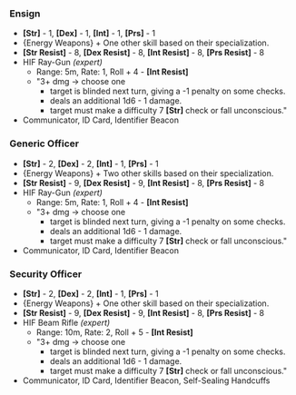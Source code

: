 ### Ensign
- **\[Str\]** - 1, **\[Dex\]** - 1, **\[Int\]** - 1, **\[Prs\]** - 1
- {Energy Weapons} + One other skill based on their specialization.
- **\[Str Resist\]** - 8, **\[Dex Resist\]** - 8, **\[Int Resist\]** - 8, **\[Prs Resist\]** - 8
- HIF Ray-Gun *(expert)*
	- Range: 5m, Rate: 1, Roll + 4 - **\[Int Resist\]**
	- "3+ dmg → choose one
		- target is blinded next turn, giving a -1 penalty on some checks.
		- deals an additional 1d6 - 1 damage.
		- target must make a difficulty 7 **\[Str\]** check or fall unconscious."
- Communicator, ID Card, Identifier Beacon
### Generic Officer
- **\[Str\]** - 2, **\[Dex\]** - 2, **\[Int\]** - 1, **\[Prs\]** - 1
- {Energy Weapons} + Two other skills based on their specialization.
- **\[Str Resist\]** - 9, **\[Dex Resist\]** - 9, **\[Int Resist\]** - 8, **\[Prs Resist\]** - 8
- HIF Ray-Gun *(expert)*
	- Range: 5m, Rate: 1, Roll + 4 - **\[Int Resist\]**
	- "3+ dmg → choose one
		- target is blinded next turn, giving a -1 penalty on some checks.
		- deals an additional 1d6 - 1 damage.
		- target must make a difficulty 7 **\[Str\]** check or fall unconscious."
- Communicator, ID Card, Identifier Beacon
### Security Officer
- **\[Str\]** - 2, **\[Dex\]** - 2, **\[Int\]** - 1, **\[Prs\]** - 1
- {Energy Weapons} + One other skill based on their specialization.
- **\[Str Resist\]** - 9, **\[Dex Resist\]** - 9, **\[Int Resist\]** - 8, **\[Prs Resist\]** - 8
- HIF Beam Rifle *(expert)*
	- Range: 10m, Rate: 2, Roll + 5 - **\[Int Resist\]**
	- "3+ dmg → choose one
		- target is blinded next turn, giving a -1 penalty on some checks.
		- deals an additional 1d6 - 1 damage.
		- target must make a difficulty 7 **\[Str\]** check or fall unconscious."
- Communicator, ID Card, Identifier Beacon, Self-Sealing Handcuffs